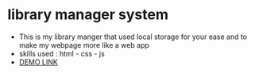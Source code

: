 <h1>library manager system</h1>
<ul>
    <li>This is my library manger that used local storage for your ease and to make my webpage more like a web app</li>
    <li>skills used : html - css - js</li>
    <li><a href="https://kia-torkashvand.github.io/library-manager/">DEMO LINK</a></li>
</ul>

